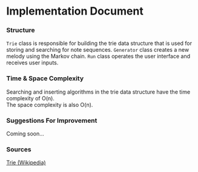 # Implementation Document
### Structure
`Trie` class is responsible for building the trie data structure that is used for storing and searching for note sequences. `Generator` class creates a new melody using the Markov chain. `Run` class operates the user interface and receives user inputs.

### Time & Space Complexity
Searching and inserting algorithms in the trie data structure have the time complexity of O(n).  
The space complexity is also O(n).

### Suggestions For Improvement
Coming soon...

### Sources
[Trie (Wikipedia)](https://en.wikipedia.org/wiki/Trie)
